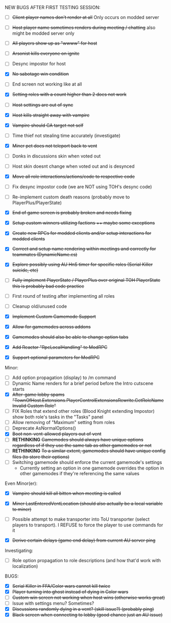 NEW BUGS AFTER FIRST TESTING SESSION:
- [ ] ~~Client player names don't render at all~~ Only occurs on modded server
- [ ] ~~Host player name sometimes renders during meeting / chatting~~ also might be modded server only
- [ ] ~~All players show up as "wwww" for host~~
- [ ] ~~Arsonist kills everyone on ignite~~
- [ ] Desync impostor for host
- [x] ~~No sabotage win condition~~
- [ ] End screen not working like at all
- [x] ~~Setting roles with a count higher than 2 does not work~~
- [ ] ~~Host settings are out of sync~~
- [x] ~~Host kills straight away with vampire~~
- [x] ~~Vampire should GA target not self~~
- [ ] Time thief not stealing time accurately (investigate)
- [x] ~~Miner pet does not teleport back to vent~~
- [ ] Donks in discussions skin when voted out
- [ ] Host skin doesnt change when voted out and is desynced





- [x] ~~Move all role interactions/actions/code to respective code~~
- [ ] Fix desync impostor code (we are NOT using TOH's desync code)
- [ ] Re-implement custom death reasons (probably move to PlayerPlus/PlayerState)
- [x] ~~End of game screen is probably broken and needs fixing~~
- [x] ~~Setup custom winners utilizing factions ++ maybe some exccptions~~
- [x] ~~Create new RPCs for modded clients and/or setup interactions for modded clients~~
- [x] ~~Correct and setup name rendering within meetings and correctly for teammates (DynamicName.cs)~~
- [x] ~~Explore possibly using AU HnS timer for specific roles (Serial Killer suicide, etc)~~
- [ ] ~~Fully implement PlayerState / PlayerPlus over original TOH PlayerState this is probably bad code practice~~
- [ ] First round of testing after implementing all roles
- [ ] Cleanup old/unused code

- [x] ~~Implement Custom Gamemode Support~~
- [x] ~~Allow for gamemodes across addons~~
- [x] ~~Gamemodes should also be able to change option tabs~~

- [x] ~~Add Reactor "RpcLocalHandling" to ModRPC~~
- [x] ~~Support optional parameters for ModRPC~~


Minor:
- [ ] Add option propagation (display) to /m command
- [ ] Dynamic Name renders for a brief period before the Intro cutscene starts
- [x] ~~After-game lobby spams "TownOfHost.Extensions.PlayerControlExtensionsRewrite.GetRoleName Invalid Custom Role"~~
- [ ] FIX Roles that extend other roles (Blood Knight extending Impostor) show both role's tasks in the "Tasks" panel
- [ ] Allow removing of "Maximum" setting from roles
- [ ] Deprecate AsNormalOptions()
- [x] ~~Boot non-vent-allowed players out of vent~~
- [ ] **RETHINKING** ~~Gamemodes should always have unique options regardless of if they use the same tab as other gamemodes or not~~
- [ ] **RETHINKING** ~~To a similar extent, gamemodes should have unique config files (to store their options)~~
- [ ] Switching gamemode should enforce the current gamemode's settings
  - Currently setting an option in one gamemode overrides the option in other gamemodes if they're referencing the same values



Even Minor(er):
- [x] ~~Vampire should kill all bitten when meeting is called~~
- [x] ~~Miner LastEnteredVentLocation (should also actually be a local variable to miner)~~

- [ ] Possible attempt to make transporter into ToU transporter (select players to transport). I REFUSE to force the player to use commands for it

- [x] ~~Derive certain delays (game end delay) from current AU server ping~~


Investigating:
- [ ] Role option propagation to role descriptions (and how that'd work with localization)





BUGS:
- [x] ~~Serial Killer in FFA/Color wars cannot kill twice~~
- [x] ~~Player turning into ghost instead of dying in Color wars~~
- [ ] ~~Custom win screen not working when host wins (otherwise works great)~~
- [ ] Issue with settings menu? Sometimes?
- [x] ~~Discussions randomly dying in a vent? (skill issue?) (probably ping)~~
- [x] ~~Black screen when connecting to lobby (good chance just an AU issue)~~
